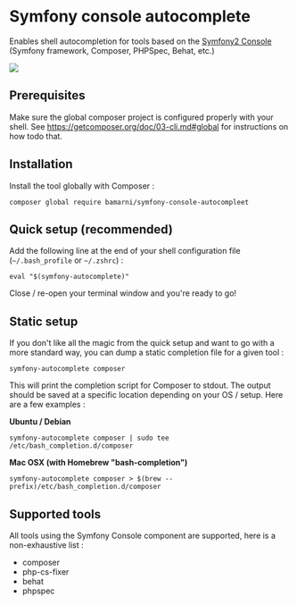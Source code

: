 # Symfony console autocomplete

Enables shell autocompletion for tools based on the
[Symfony2 Console](http://symfony.com/doc/master/components/console/introduction.html) 
(Symfony framework, Composer, PHPSpec, Behat, etc.)

<img src="https://cloud.githubusercontent.com/assets/1205386/12221229/ecbda408-b791-11e5-8b2f-524763250a53.png" />

## Prerequisites

Make sure the global composer project is configured properly with your shell.
See https://getcomposer.org/doc/03-cli.md#global for instructions on how todo that.

## Installation

Install the tool globally with Composer :

    composer global require bamarni/symfony-console-autocompleet

## Quick setup (recommended)

Add the following line at the end of your shell configuration file (`~/.bash_profile` or `~/.zshrc`) :

```
eval "$(symfony-autocomplete)"
```

Close / re-open your terminal window and you're ready to go!

## Static setup

If you don't like all the magic from the quick setup and want to go with a more standard way,
you can dump a static completion file for a given tool :

    symfony-autocomplete composer

This will print the completion script for Composer to stdout. The output should be saved
at a specific location depending on your OS / setup. Here are a few examples :

**Ubuntu / Debian**

    symfony-autocomplete composer | sudo tee /etc/bash_completion.d/composer

**Mac OSX (with Homebrew "bash-completion")**

    symfony-autocomplete composer > $(brew --prefix)/etc/bash_completion.d/composer

## Supported tools

All tools using the Symfony Console component are supported,
here is a non-exhaustive list :

* composer
* php-cs-fixer
* behat
* phpspec
